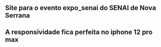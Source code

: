 ## Site para o evento expo_senai do SENAI de Nova Serrana

## A responsividade fica perfeita no iphone 12 pro max
